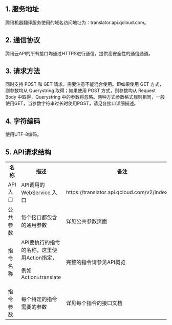 ## 1. 服务地址

腾讯机器翻译服务使用的域名访问地址为：translator.api.qcloud.com。

## 2. 通信协议
腾讯云API的所有接口均通过HTTPS进行通信，提供高安全性的通信通道。

## 3. 请求方法
同时支持 POST 和 GET 请求，需要注意不能混合使用。即如果使用 GET 方式，则参数均从 Querystring 取得；如果使用 POST 方式，则参数均从 Request Body 中取得，Querystring 中的参数将忽略。两种方式参数格式规则相同，一般使用GET，当参数字符串过长时使用POST，请见各接口详细描述。

## 4. 字符编码
使用UTF-8编码。


## 5. API请求结构
<table class="t">
<tbody><tr>
<th> <b>名称</b>
</th><th> <b>描述</b>
</th><th> <b>备注</b>
</th></tr>
<tr>
<td> API入口
</td><td> API调用的 WebService 入口
</td><td> https://translator.api.qcloud.com/v2/index.php<br> 
</td></tr>
<tr>
<td> 公共参数
</td><td> 每个接口都包含的通用参数
</td><td> 详见公共参数页面
</td></tr>
<tr>
<td> 指令名称
</td><td> API要执行的指令的名称，这里使用Action指定，<br>
<p>例如Action=translate
</p>
</td><td> 完整的指令请参见API概览</a>
</td></tr>
<tr>
<td> 指令参数
</td><td> 每个特定的指令需要的参数
</td><td> 详见每个指令的接口文档
</td></tr></tbody></table>